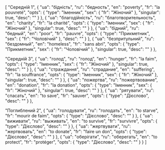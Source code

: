 [
  "Середній 1",
  {
    "ua": "бідність",
    "ru": "бедность",
    "en": "poverty",
    "fr": "la pouvreté",
    "opts": {
      "type": "Іменник",
      "sex": {
        "fr": "Жіночий"
      },
      "singular": true,
      "desc": ""
    }
  },
  {
    "ua": "благодійність",
    "ru": "благотворительность",
    "en": "charity",
    "fr": "la charité",
    "opts": {
      "type": "Іменник",
      "sex": {
        "fr": "Жіночий"
      },
      "singular": true,
      "desc": ""
    }
  },
  {
    "ua": "бідний",
    "ru": "бедный",
    "en": "poor",
    "fr": "pauvre",
    "opts": {
      "type": "Прикметник",
      "sex": {
        "fr": "Чоловічий"
      },
      "desc": ""
    }
  },
  {
    "ua": "безпритульний",
    "ru": "бездомный",
    "en": "homeless",
    "fr": "sans abri",
    "opts": {
      "type": "Прикметник",
      "sex": {
        "fr": "Чоловічий"
      },
      "singular": true,
      "desc": ""
    }
  },



  "Середній 3",
  {
    "ua": "голод",
    "ru": "голод",
    "en": "hunger",
    "fr": "la faim",
    "opts": {
      "type": "Іменник",
      "sex": {
        "fr": "Жіночий"
      },
      "singular": true,
      "desc": ""
    }
  },
  {
    "ua": "страждання",
    "ru": "страдание",
    "en": "suffering",
    "fr": "la souffrance",
    "opts": {
      "type": "Іменник",
      "sex": {
        "fr": "Жіночий"
      },
      "singular": true,
      "desc": ""
    }
  },
  {
    "ua": "пожертва",
    "ru": "пожертвование",
    "en": "donation",
    "fr": "la donation",
    "opts": {
      "type": "Іменник",
      "sex": {
        "fr": "Жіночий"
      },
      "singular": true,
      "desc": ""
    }
  },
  {
    "ua": "рятувати",
    "ru": "спасать",
    "en": "to save",
    "fr": "sauver",
    "opts": {
      "type": "Дієслово",
      "desc": ""
    }
  },



  "Поглиблений 2",
  {
    "ua": "голодувати",
    "ru": "голодать",
    "en": "to starve",
    "fr": "mourir de faim",
    "opts": {
      "type": "Дієслово",
      "desc": ""
    }
  },
  {
    "ua": "виживати",
    "ru": "выживать",
    "en": "to survive",
    "fr": "survivre",
    "opts": {
      "type": "Дієслово",
      "desc": ""
    }
  },
  {
    "ua": "жертвувати",
    "ru": "жертвовать",
    "en": "to donate",
    "fr": "faire un don",
    "opts": {
      "type": "Дієслово",
      "desc": ""
    }
  },
  {
    "ua": "оберігати",
    "ru": "оберегать",
    "en": "to protect",
    "fr": "protéger",
    "opts": {
      "type": "Дієслово",
      "desc": ""
    }
  }
]
